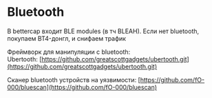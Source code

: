 # Bluetooth

В bettercap входит BLE modules (в тч BLEAH). Если нет bluetooth, покупаем BT4-донгл, и снифаем трафик

Фреймворк для манипуляции с bluetooth:\
Ubertooth: [https://github.com/greatscottgadgets/ubertooth.git](https://github.com/greatscottgadgets/ubertooth.git)

Сканер bluetooth устройств на уязвимости: [https://github.com/fO-000/bluescan](https://github.com/fO-000/bluescan)
